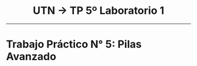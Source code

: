<h1 align="center"> UTN -> TP 5º Laboratorio 1 </h1>
<hr>

# Trabajo Práctico N° 5: Pilas Avanzado <br>

